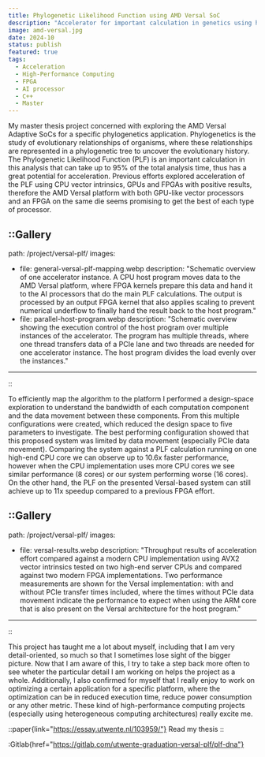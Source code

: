 ```yaml
---
title: Phylogenetic Likelihood Function using AMD Versal SoC
description: "Accelerator for important calculation in genetics using heterogenous platform with FPGA and AI engines. This project is the product of my Master thesis and confirmed my professional interest in acceleration and high-performance computing projects"
image: amd-versal.jpg
date: 2024-10
status: publish
featured: true
tags:
  - Acceleration
  - High-Performance Computing
  - FPGA
  - AI processor
  - C++
  - Master
---
```


My master thesis project concerned with exploring the AMD Versal Adaptive SoCs for a specific phylogenetics application. Phylogenetics is the study of evolutionary relationships of organisms, where these relationships are represented in a phylogenetic tree to uncover the evolutionary history. The Phylogenetic Likelihood Function (PLF) is an important calculation in this analysis that can take up to 95% of the total analysis time, thus has a great potential for acceleration. Previous efforts explored acceleration of the PLF using CPU vector intrinsics, GPUs and FPGAs with positive results, therefore the AMD Versal platform with both GPU-like vector processors and an FPGA on the same die seems promising to get the best of each type of processor.

::Gallery
---
path: /project/versal-plf/
images:
  - file: general-versal-plf-mapping.webp
    description: "Schematic overview of one accelerator instance. A CPU host program moves data to the AMD Versal platform, where FPGA kernels prepare this data and hand it to the AI processors that do the main PLF calculations. The output is processed by an output FPGA kernel that also applies scaling to prevent numerical underflow to finally hand the result back to the host program."
  - file: parallel-host-program.webp
    description: "Schematic overview showing the execution control of the host program over multiple instances of the accelerator. The program has multiple threads, where one thread transfers data of a PCIe lane and two threads are needed for one accelerator instance. The host program divides the load evenly over the instances."
---
::

To efficiently map the algorithm to the platform I performed a design-space exploration to understand the bandwidth of each computation component and the data movement between these components. From this multiple configurations were created, which reduced the design space to five parameters to investigate. The best performing configuration showed that this proposed system was limited by data movement (especially PCIe data movement). Comparing the system against a PLF calculation running on one high-end CPU core we can observe up to 10.6x faster performance, however when the CPU implementation uses more CPU cores we see similar performance (8 cores) or our system performing worse (16 cores). On the other hand, the PLF on the presented Versal-based system can still achieve up to 11x speedup compared to a previous FPGA effort. 

::Gallery
---
path: /project/versal-plf/
images:
  - file: versal-results.webp
    description: "Throughput results of acceleration effort compared against a modern CPU implementation using AVX2 vector intrinsics tested on two high-end server CPUs and compared against two modern FPGA implementations. Two performance measurements are shown for the Versal implementation: with and without PCIe transfer times included, where the times without PCIe data movement indicate the performance to expect when using the ARM core that is also present on the Versal architecture for the host program."
---
::

This project has taught me a lot about myself, including that I am very detail-oriented, so much so that I sometimes lose sight of the bigger picture. Now that I am aware of this, I try to take a step back more often to see wheter the particular detail I am working on helps the project as a whole. Additionally, I also confirmed for myself that I really enjoy to work on optimizing a certain application for a specific platform, where the optimization can be in reduced execution time, reduce power consumption or any other metric. These kind of high-performance computing projects (especially using heterogeneous computing architectures) really excite me.

::paper{link="https://essay.utwente.nl/103959/"}
Read my thesis
::

:Gitlab{href="https://gitlab.com/utwente-graduation-versal-plf/plf-dna"}

